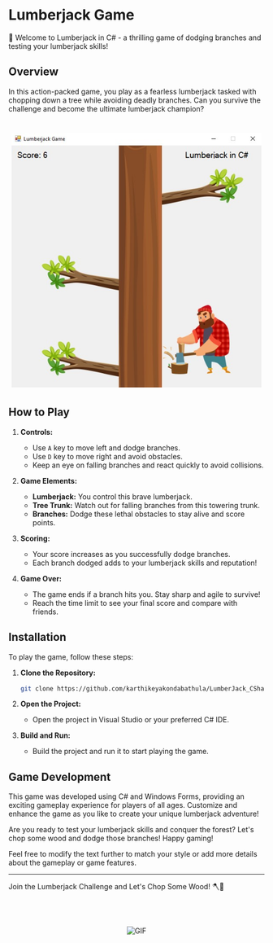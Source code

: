 
# Lumberjack Game

🌲 Welcome to Lumberjack in C# - a thrilling game of dodging branches and testing your lumberjack skills!

## Overview

In this action-packed game, you play as a fearless lumberjack tasked with chopping down a tree while avoiding deadly branches. Can you survive the challenge and become the ultimate lumberjack champion?

<div style="text-align: center;">
<h1 align="centre">
   <img src="images/ss.jpg" height=500px>
</h1>
</div>



## How to Play

1. **Controls:**
   - Use `A` key to move left and dodge branches.
   - Use `D` key to move right and avoid obstacles.
   - Keep an eye on falling branches and react quickly to avoid collisions.

2. **Game Elements:**
   - **Lumberjack:** You control this brave lumberjack.
   - **Tree Trunk:** Watch out for falling branches from this towering trunk.
   - **Branches:** Dodge these lethal obstacles to stay alive and score points.

3. **Scoring:**
   - Your score increases as you successfully dodge branches.
   - Each branch dodged adds to your lumberjack skills and reputation!

4. **Game Over:**
   - The game ends if a branch hits you. Stay sharp and agile to survive!
   - Reach the time limit to see your final score and compare with friends.

## Installation

To play the game, follow these steps:

1. **Clone the Repository:**
   ```bash
   git clone https://github.com/karthikeyakondabathula/LumberJack_CSharp.git
   ```

2. **Open the Project:**
   - Open the project in Visual Studio or your preferred C# IDE.

3. **Build and Run:**
   - Build the project and run it to start playing the game.

## Game Development

This game was developed using C# and Windows Forms, providing an exciting gameplay experience for players of all ages. Customize and enhance the game as you like to create your unique lumberjack adventure!

Are you ready to test your lumberjack skills and conquer the forest? Let's chop some wood and dodge those branches! Happy gaming!


Feel free to modify the text further to match your style or add more details about the gameplay or game features.

<hr>

Join the Lumberjack Challenge and Let's Chop Some Wood! 🪓🌲

<br><br>


<div align="center">
  <img align="center" alt="GIF" src="imgbg/tenor.gif">
</div>
